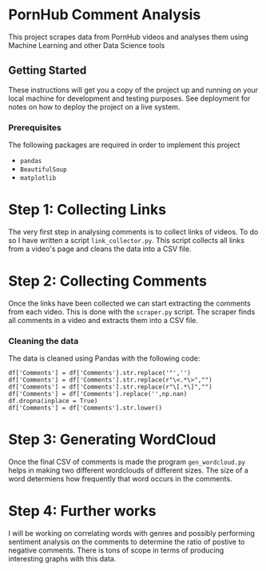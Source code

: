 # PornHub Comment Analysis
This project scrapes data from PornHub videos and analyses them using Machine Learning and other Data Science tools

## Getting Started

These instructions will get you a copy of the project up and running on your local machine for development and testing purposes. See deployment for notes on how to deploy the project on a live system.

### Prerequisites

The following packages are required in order to implement this project

- `pandas`
- `BeautifulSoup`
- `matplotlib`

# Step 1: Collecting Links

The very first step in analysing comments is to collect links of videos. To do so I have written a
script ```link_collector.py```. This script collects all links from a video's page and cleans the
data into a CSV file.

# Step 2: Collecting Comments

Once the links have been collected we can start extracting the comments from each video. This is
done with the ```scraper.py``` script. The scraper finds all comments in a video and extracts them
into a CSV file.

### Cleaning the data

The data is cleaned using Pandas with the following code:

```
df['Comments'] = df['Comments'].str.replace('"','')
df['Comments'] = df['Comments'].str.replace(r"\<.*\>","")
df['Comments'] = df['Comments'].str.replace(r"\[.*\]","")
df['Comments'] = df['Comments'].replace('',np.nan)
df.dropna(inplace = True)
df['Comments'] = df['Comments'].str.lower()
```

# Step 3: Generating WordCloud

Once the final CSV of comments is made the program ```gen_wordcloud.py``` helps in making two
different wordclouds of different sizes. The size of a word determiens how frequently that word
occurs in the comments. 

# Step 4: Further works

I will be working on correlating words with genres and possibly performing sentiment analysis on the
comments to determine the ratio of postive to negative comments. There is tons of scope in terms of
producing interesting graphs with this data.


